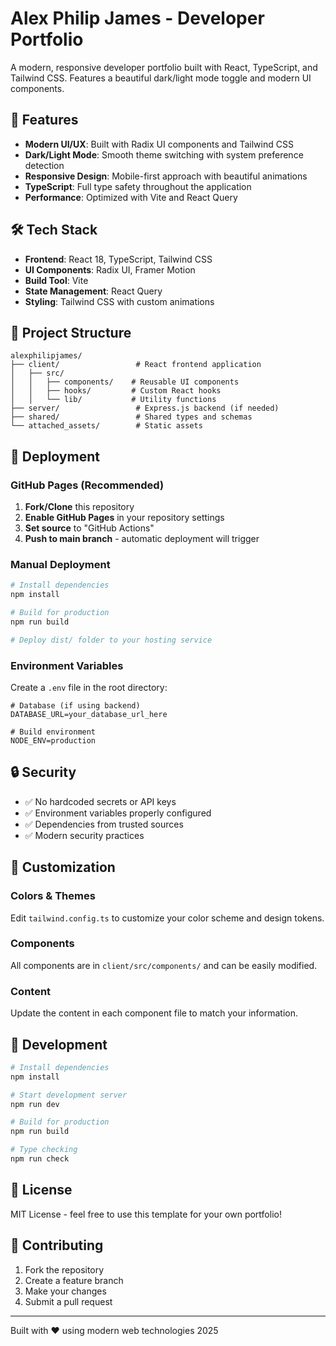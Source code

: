 # Alex Philip James - Developer Portfolio

A modern, responsive developer portfolio built with React, TypeScript, and Tailwind CSS. Features a beautiful dark/light mode toggle and modern UI components.

## 🚀 Features

- **Modern UI/UX**: Built with Radix UI components and Tailwind CSS
- **Dark/Light Mode**: Smooth theme switching with system preference detection
- **Responsive Design**: Mobile-first approach with beautiful animations
- **TypeScript**: Full type safety throughout the application
- **Performance**: Optimized with Vite and React Query

## 🛠️ Tech Stack

- **Frontend**: React 18, TypeScript, Tailwind CSS
- **UI Components**: Radix UI, Framer Motion
- **Build Tool**: Vite
- **State Management**: React Query
- **Styling**: Tailwind CSS with custom animations

## 📁 Project Structure

```
alexphilipjames/
├── client/                 # React frontend application
│   ├── src/
│   │   ├── components/    # Reusable UI components
│   │   ├── hooks/         # Custom React hooks
│   │   └── lib/           # Utility functions
├── server/                 # Express.js backend (if needed)
├── shared/                 # Shared types and schemas
└── attached_assets/        # Static assets
```

## 🚀 Deployment

### GitHub Pages (Recommended)

1. **Fork/Clone** this repository
2. **Enable GitHub Pages** in your repository settings
3. **Set source** to "GitHub Actions"
4. **Push to main branch** - automatic deployment will trigger

### Manual Deployment

```bash
# Install dependencies
npm install

# Build for production
npm run build

# Deploy dist/ folder to your hosting service
```

### Environment Variables

Create a `.env` file in the root directory:

```env
# Database (if using backend)
DATABASE_URL=your_database_url_here

# Build environment
NODE_ENV=production
```

## 🔒 Security

- ✅ No hardcoded secrets or API keys
- ✅ Environment variables properly configured
- ✅ Dependencies from trusted sources
- ✅ Modern security practices

## 📱 Customization

### Colors & Themes
Edit `tailwind.config.ts` to customize your color scheme and design tokens.

### Components
All components are in `client/src/components/` and can be easily modified.

### Content
Update the content in each component file to match your information.

## 🐛 Development

```bash
# Install dependencies
npm install

# Start development server
npm run dev

# Build for production
npm run build

# Type checking
npm run check
```

## 📄 License

MIT License - feel free to use this template for your own portfolio!

## 🤝 Contributing

1. Fork the repository
2. Create a feature branch
3. Make your changes
4. Submit a pull request

---

Built with ❤️ using modern web technologies 2025
